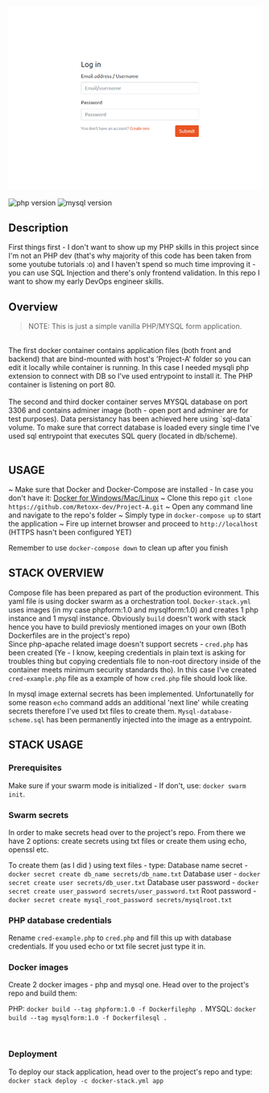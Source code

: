 ![alt text](https://github.com/Retoxx-dev/Project-A/blob/f95364bc259f3090dd046c23e76bd5893b5315c3/form.png)

![php version](https://img.shields.io/badge/PHP-7.4-yellow)     ![mysql version](https://img.shields.io/badge/MYSQL-8.0-yellow)

##  Description
First things first - I don't want to show up my PHP skills in this project since I'm not an PHP dev (that's why majority of this code has been taken from some youtube tutorials :o) and I haven't spend so much time improving it - you can use SQL Injection and there's only frontend validation. In this repo I want to show my early DevOps engineer skills.

## Overview
> NOTE: This is just a simple vanilla PHP/MYSQL form application.

<br/>
The first docker container contains application files (both front and backend) that are bind-mounted with host's 'Project-A' folder so you can edit it locally while container is running. In this case I needed mysqli php extension to connect with DB so I've used entrypoint to install it. The PHP container is listening on port 80. <br/> 

<br/>
The second and third docker container serves MYSQL database on port 3306 and contains adminer image (both - open port and adminer are for test purposes). Data persistancy has been achieved here using `sql-data` volume. To make sure that correct database is loaded every single time I've used sql entrypoint that executes SQL query (located in db/scheme).
<br/>



<br/>

## USAGE
~ Make sure that Docker and Docker-Compose are installed - In case you don't have it: [Docker for Windows/Mac/Linux](https://get.docker.com/)
~ Clone this repo `git clone https://github.com/Retoxx-dev/Project-A.git`
~ Open any command line and navigate to the repo's folder
~ Simply type in `docker-compose up` to start the application
~ Fire up internet browser and proceed to `http://localhost` (HTTPS hasn't been configured YET)
    
Remember to use `docker-compose down` to clean up after you finish

## STACK OVERVIEW

Compose file has been prepared as part of the production evironment. This yaml file is using docker swarm as a orchestration tool.
`Docker-stack.yml` uses images (in my case phpform:1.0 and mysqlform:1.0) and creates 1 php instance and 1 mysql instance. Obviously `build` doesn't work with stack hence you have to build previosly mentioned images on your own (Both Dockerfiles are in the project's repo)
<br/>
Since php-apache related image doesn't support secrets - `cred.php` has been created (Ye - I know, keeping credentials in plain text is asking for troubles thing but copying credentials file to non-root directory inside of the container meets minimum security standards tho). In this case I've created `cred-example.php` file as a example of how `cred.php` file should look like.

In mysql image external secrets has been implemented. Unfortunatelly for some reason `echo` command adds an additional 'next line' while creating secrets therefore I've used txt files to create them. `Mysql-database-scheme.sql` has been permanently injected into the image as a entrypoint. 


## STACK USAGE

### Prerequisites

Make sure if your swarm mode is initialized - If don't, use: `docker swarm init`.

### Swarm secrets

In order to make secrets head over to the project's repo. From there we have 2 options: create secrets using txt files or create them using echo, openssl etc.

To create them (as I did ) using text files - type:
Database name secret - `docker secret create db_name secrets/db_name.txt`
Database user - `docker secret create user secrets/db_user.txt`
Database user password - `docker secret create user_password secrets/user_password.txt`
Root password - `docker secret create mysql_root_password secrets/mysqlroot.txt`
<br/>

### PHP database credentials

Rename `cred-example.php` to `cred.php` and fill this up with database credentials. If you used echo or txt file secret just type it in.


### Docker images
Create 2 docker images - php and mysql one. Head over to the project's repo and build them:
<br/>

PHP: `docker build --tag phpform:1.0 -f Dockerfilephp .`
MYSQL: `docker build --tag mysqlform:1.0 -f Dockerfilesql .`

<br/>

### Deployment
To deploy our stack application, head over to the project's repo and type: `docker stack deploy -c docker-stack.yml app`
